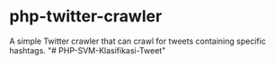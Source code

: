 # php-twitter-crawler
A simple Twitter crawler that can crawl for tweets containing specific hashtags.
"# PHP-SVM-Klasifikasi-Tweet" 
